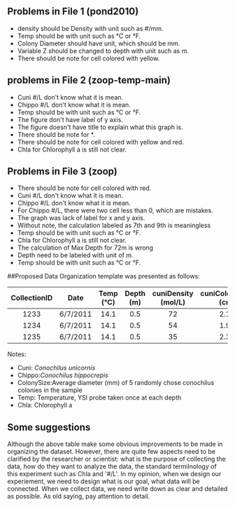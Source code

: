 
## Problems in File 1 (pond2010)
* density should be Density with unit such as #/mm.
* Temp should be with unit such as °C or °F.
* Colony Diameter should have unit, which should be mm.
* Variable Z should be changed to depth with unit such as m. 
* There should be note for cell colored with yellow.
## problems in File 2 (zoop-temp-main)
* Cuni #/L don't know what it is mean.
* Chippo #/L don't know what it is mean.
* Temp should be with unit such as °C or °F.
* The figure don't have label of y axis.
* The figure doesn't have title to explain what this graph is.
* There should be note for *.
* There should be note for cell colored with yellow and red.
* Chla for Chlorophyll a is still not clear.

## Problems in File 3 (zoop)
* There should be note for cell colored with red.
* Cuni #/L don't know what it is mean.
* Chippo #/L don't know what it is mean.
* For Chippo #/L, there were two cell less than 0, which are mistakes.
* The graph was lack of label for x and y axis.
* Without note, the calculation labeled as 7th and 9th is meaningless
* Temp should be with unit such as °C or °F.
* Chla for Chlorophyll a is still not clear.
* The calculation of Max Depth for 72m is wrong
* Depth need to be labeled with unit of m.
* Temp should be with unit such as °C or °F.


##Proposed Data Organization template was presented as follows:

|CollectionID|Date|Temp (°C)|Depth (m)| cuniDensity (mol/L)|cuniColonySize (cm)|chippoDensity (mol/l)|chippoColonySize(mm)|Chla (?)|
|:-------------:|:--------:|:---------:|:---------:|:---------:|:---------:|:---------:|:---------:|:---------:|
|1233|6/7/2011|14.1|0.5|72 |2.12|45|2.56|3.1|
|1234|6/7/2011|14.1|0.5|54 |1.98|56|2.68|3.4|
|1235|6/7/2011|14.1|0.5|35 |2.34|34|2.11|3.2|

Notes:
* Cuni:	_Conochilus unicornis_	
* Chippo:_Conochilus hippocrepis_	
* ColonySize:Average diameter (mm) of 5 randomly chose conochilus colonies in the sample 	
* Temp:	Temperature, YSI probe taken once at each depth
* Chla: Chlorophyll a	

## Some suggestions
Although the above table make some obvious improvements to be made in organizing the dataset.  However, there are quite few aspects need to be clarified by the researcher or scientist: what is the purpose of collecting the data, how do they want to analyze the data, the standard termilnology of this experiment such as Chla and '#/L'.
In my opinion, when we design our experiement, we need to design what is our goal, what data will be connected. When we collect data, we need write down as clear and detailed as possible. As old saying, pay attention to detail.


				
			
				
